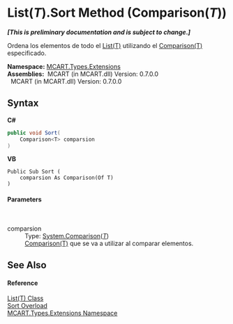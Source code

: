 # List(*T*).Sort Method (Comparison(*T*))
 _**\[This is preliminary documentation and is subject to change.\]**_

Ordena los elementos de todo el <a href="e472f890-0d94-e75b-9f29-f49cc04a830f">List(T)</a> utilizando el <a href="http://msdn2.microsoft.com/es-es/library/tfakywbh" target="_blank">Comparison(T)</a> especificado.

**Namespace:**&nbsp;<a href="a8e71047-44e0-7000-43f0-67a6f5b9758c">MCART.Types.Extensions</a><br />**Assemblies:**&nbsp;&nbsp;MCART (in MCART.dll) Version: 0.7.0.0<br />&nbsp;&nbsp;MCART (in MCART.dll) Version: 0.7.0.0<br />

## Syntax

**C#**<br />
``` C#
public void Sort(
	Comparison<T> comparsion
)
```

**VB**<br />
``` VB
Public Sub Sort ( 
	comparsion As Comparison(Of T)
)
```


#### Parameters
&nbsp;<dl><dt>comparsion</dt><dd>Type: <a href="http://msdn2.microsoft.com/es-es/library/tfakywbh" target="_blank">System.Comparison</a>(<a href="e472f890-0d94-e75b-9f29-f49cc04a830f">*T*</a>)<br /><a href="http://msdn2.microsoft.com/es-es/library/tfakywbh" target="_blank">Comparison(T)</a> que se va a utilizar al comparar elementos.</dd></dl>

## See Also


#### Reference
<a href="e472f890-0d94-e75b-9f29-f49cc04a830f">List(T) Class</a><br /><a href="2680e0fa-de25-ada9-26b0-879c5b6963d9">Sort Overload</a><br /><a href="a8e71047-44e0-7000-43f0-67a6f5b9758c">MCART.Types.Extensions Namespace</a><br />